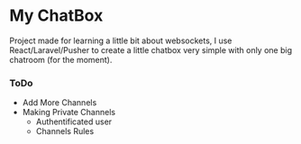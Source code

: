 # My ChatBox

Project made for learning a little bit about websockets, I use React/Laravel/Pusher to create a little chatbox very simple with only one big chatroom (for the moment).


### ToDo

- Add More Channels
- Making Private Channels
    - Authentificated user
    - Channels Rules